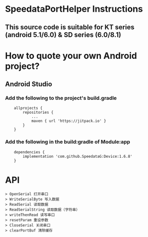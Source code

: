 # SpeedataPortHelper Instructions

## This source code is suitable for KT series (android 5.1/6.0) & SD series (6.0/8.1)

# How to quote your own Android project?

## Android Studio

### Add the following to the project's build.gradle
```
	allprojects {
        repositories {
            ...
            maven { url 'https://jitpack.io' }
        }
    }
```

### Add the following in the build:gradle of Module:app
```
    dependencies {
        implementation 'com.github.SpeedataG:Device:1.6.8'
    }
```

# API
	> OpenSerial 打开串口
	> WriteSerialByte 写入数据
	> ReadSerial 读取数据
	> ReadSerialString 读取数据（字符串）
	> writeThenRead 读写串口
	> resetParam 重设参数
	> CloseSerial 关闭串口
	> clearPortBuf 清除缓存
